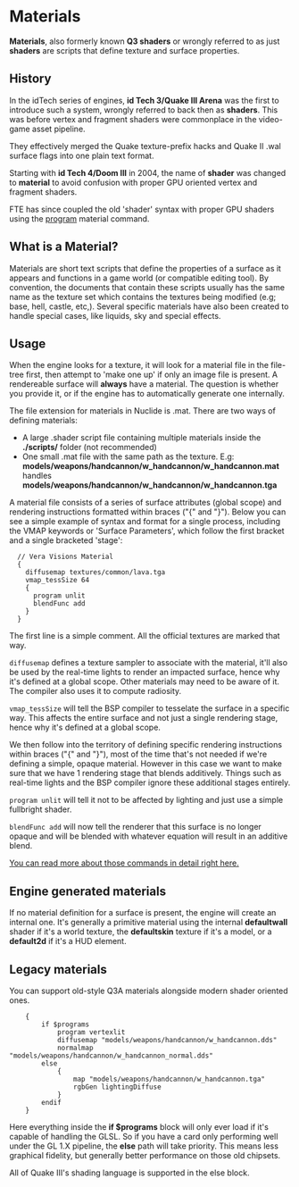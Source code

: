 # Materials

**Materials**, also formerly known **Q3 shaders** or wrongly referred to as just **shaders** are scripts that define texture and surface properties.

## History

In the idTech series of engines, **id Tech 3/Quake III Arena** was the first to introduce such a system, wrongly referred to back then as **shaders**. This was before vertex and fragment shaders were commonplace in the video-game asset pipeline.

They effectively merged the Quake texture-prefix hacks and Quake II .wal surface flags into one plain text format.

Starting with **id Tech 4/Doom III** in 2004, the name of **shader** was changed to **material** to avoid confusion with proper GPU oriented vertex and fragment shaders.

FTE has since coupled the old 'shader' syntax with proper GPU shaders using the [program](MatCommands.md) material command.

## What is a Material?
Materials are short text scripts that define the properties of a surface as it appears and functions in a game world (or compatible editing tool). By convention, the documents that contain these scripts usually has the same name as the texture set which contains the textures being modified (e.g; base, hell, castle, etc,). Several specific materials have also been created to handle special cases, like liquids, sky and special effects. 

## Usage

When the engine looks for a texture, it will look for a material file in the file-tree first, then attempt to 'make one up' if only an image file is present. A rendereable surface will **always** have a material. The question is whether you provide it, or if the engine has to automatically generate one internally.

The file extension for materials in Nuclide is .mat. There are two ways of defining materials:

* A large .shader script file containing multiple materials inside the **./scripts/** folder (not recommended)
* One small .mat file with the same path as the texture. E.g: **models/weapons/handcannon/w_handcannon/w_handcannon.mat** handles **models/weapons/handcannon/w_handcannon/w_handcannon.tga** 

A material file consists of a series of surface attributes (global scope) and rendering instructions formatted within braces ("{" and "}"). Below you can see a simple example of syntax and format for a single process, including the VMAP keywords or 'Surface Parameters', which follow the first bracket and a single bracketed 'stage':

```
  // Vera Visions Material
  {
    diffusemap textures/common/lava.tga
    vmap_tessSize 64
    {
      program unlit
      blendFunc add
    }
  }
```

The first line is a simple comment. All the official textures are marked that way.

`diffusemap` defines a texture sampler to associate with the material, it'll also be used by the real-time lights to render an impacted surface, hence why it's defined at a global scope. Other materials may need to be aware of it. The compiler also uses it to compute radiosity.

`vmap_tessSize` will tell the BSP compiler to tesselate the surface in a specific way. This affects the entire surface and not just a single rendering stage, hence why it's defined at a global scope.

We then follow into the territory of defining specific rendering instructions within braces ("{" and "}"), most of the time that's not needed if we're defining a simple, opaque material. However in this case we want to make sure that we have 1 rendering stage that blends additively. Things such as real-time lights and the BSP compiler ignore these additional stages entirely.

`program unlit` will tell it not to be affected by lighting and just use a simple fullbright shader.

`blendFunc add` will now tell the renderer that this surface is no longer opaque and will be blended with whatever equation will result in an additive blend.

[You can read more about those commands in detail right here.](MatCommands.md)

## Engine generated materials
If no material definition for a surface is present, the engine will create an internal one.
It's generally a primitive material using the internal **defaultwall** shader if it's a world texture, the **defaultskin** texture if it's a model, or a **default2d** if it's a HUD element.

## Legacy materials

You can support old-style Q3A materials alongside modern shader oriented ones.
```
    {
        if $programs
            program vertexlit
            diffusemap "models/weapons/handcannon/w_handcannon.dds"
            normalmap "models/weapons/handcannon/w_handcannon_normal.dds"
        else
            {
                map "models/weapons/handcannon/w_handcannon.tga"
                rgbGen lightingDiffuse
            }
        endif
    }
```
Here everything inside the **if $programs** block will only ever load if it's capable of handling the GLSL.
So if you have a card only performing well under the GL 1.X pipeline, the **else** path will take priority.
This means less graphical fidelity, but generally better performance on those old chipsets.

All of Quake III's shading language is supported in the else block.
